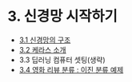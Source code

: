 # 3. 신경망 시작하기

- [3.1 신경망의 구조](./3_1_nerual_network.ipynb)
- [3.2 케라스 소개](./3_2_introduction_of_keras.ipynb)
- 3.3 딥러닝 컴퓨터 셋팅(생략)
- [3.4 영화 리뷰 분류 : 이진 분류 예제](./3_4_binary_classification.ipynb)